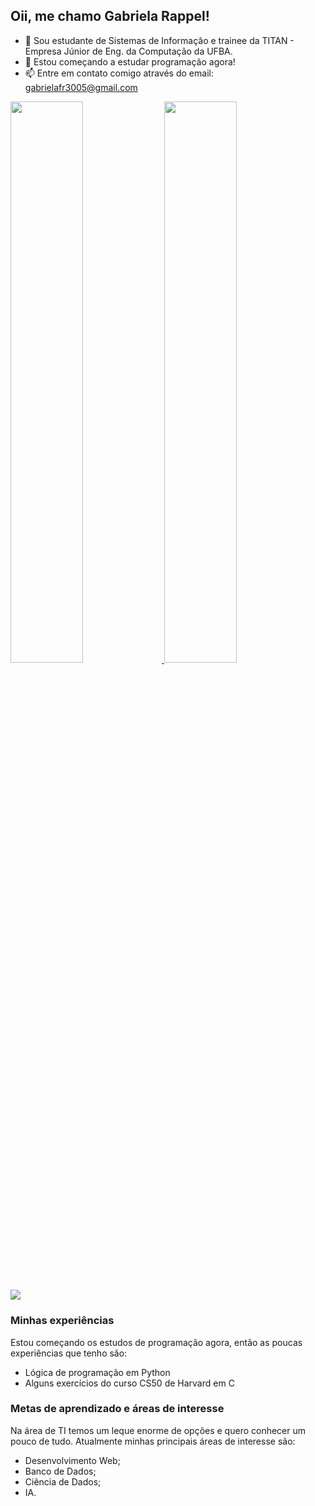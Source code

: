 ## Oii, me chamo Gabriela Rappel!

- 🔭 Sou estudante de Sistemas de Informação e trainee da TITAN - Empresa Júnior de Eng. da Computação da UFBA.
- 🌱 Estou começando a estudar programação agora!
- 📫 Entre em contato comigo através do email: gabrielafr3005@gmail.com

<div>
  <a href="https://github.com/gabrielarappel">
  <img width="48%" src="https://github-readme-stats.vercel.app/api?username=gabrielarappel&show_icons=true&theme=dracula"/>
  <img width="48%" src="https://github-readme-stats.vercel.app/api/top-langs/?username=gabrielarappel&layout=compact&langs_count=16&theme=dracula">
</div>

##

<div>
  <a href = "mailto:garielafr3005@gmail.com"><img src="https://img.shields.io/badge/-Gmail-%23333?style=for-the-badge&logo=gmail&logoColor=white" target="_blank"></a>
</div>

### Minhas experiências

Estou começando os estudos de programação agora, então as poucas experiências que tenho são:
- Lógica de programação em Python
- Alguns exercícios do curso CS50 de Harvard em C

### Metas de aprendizado e áreas de interesse

Na área de TI temos um leque enorme de opções e quero conhecer um pouco de tudo. Atualmente minhas principais áreas de interesse são: 
- Desenvolvimento Web;
- Banco de Dados;
- Ciência de Dados;
- IA.
